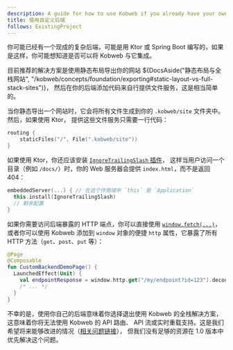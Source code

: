 ```yaml
---
description: A guide for how to use Kobweb if you already have your own existing backend.
title: 使用自定义后端
follows: ExistingProject
---
```


你可能已经有一个现成的复杂后端，可能是用 Ktor 或 Spring Boot 编写的，如果是这样，你可能想知道是否可以将 Kobweb 与它集成。

目前推荐的解决方案是使用静态布局导出你的网站
${DocsAside("静态布局与全栈网站", "/kobweb/concepts/foundation/exporting#static-layout-vs-full-stack-sites")}，
然后在你的后端添加代码来自行提供文件服务，这是相当简单的。

当你静态导出一个网站时，它会将所有文件生成到你的 `.kobweb/site` 文件夹中。然后，如果使用 Ktor，
提供这些文件服务只需要一行代码：

```kotlin
routing {
    staticFiles("/", File(".kobweb/site"))
}
```

如果使用 Ktor，你还应该安装 [`IgnoreTrailingSlash` 插件](https://api.ktor.io/ktor-server/ktor-server-core/io.ktor.server.routing/-ignore-trailing-slash.html)，
这样当用户访问一个目录（例如 `/docs/`）时，你的 Web 服务器会提供 `index.html`，而不是返回 404：

```kotlin
embeddedServer(...) { // 在这个作用域中 `this` 是 `Application`
  this.install(IgnoreTrailingSlash)
  // 剩余配置
}
```

如果你需要访问后端暴露的 HTTP 端点，你可以直接使用 [`window.fetch(...)`](https://developer.mozilla.org/en-US/docs/Web/API/fetch)，
或者你可以使用 Kobweb 添加到 `window` 对象的便捷 `http` 属性，它暴露了所有 HTTP 方法（`get`、`post`、`put` 等）：

```kotlin
@Page
@Composable
fun CustomBackendDemoPage() {
  LaunchedEffect(Unit) {
    val endpointResponse = window.http.get("/my/endpoint?id=123").decodeToString()
    /* ... */
  }
}
```

不幸的是，使用你自己的后端意味着你选择退出使用 Kobweb 的全栈解决方案，这意味着你将无法使用 Kobweb 的 API 路由、
API 流或实时重载支持。这是我们希望将来能够改进的情况（[相关问题链接](https://github.com/varabyte/kobweb/issues/22)），
但我们没有足够的资源在 1.0 版本中优先解决这个问题。